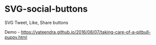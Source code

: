 # SVG-social-buttons
SVG Tweet, Like, Share buttons

Demo - https://yateendra.github.io/2016/08/07/taking-care-of-a-pitbull-puppy.html
